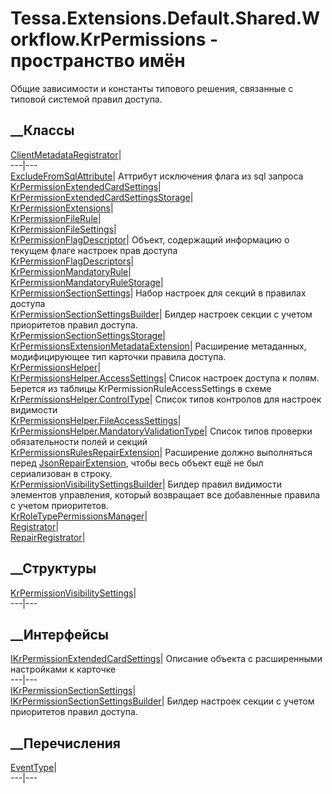 # Tessa.Extensions.Default.Shared.Workflow.KrPermissions - пространство имён
Общие зависимости и константы типового решения, связанные с типовой системой
правил доступа.
##  __Классы
[ClientMetadataRegistrator](T_Tessa_Extensions_Default_Shared_Workflow_KrPermissions_ClientMetadataRegistrator.htm)|  
---|---  
[ExcludeFromSqlAttribute](T_Tessa_Extensions_Default_Shared_Workflow_KrPermissions_ExcludeFromSqlAttribute.htm)|
Аттрибут исключения флага из sql запроса  
[KrPermissionExtendedCardSettings](T_Tessa_Extensions_Default_Shared_Workflow_KrPermissions_KrPermissionExtendedCardSettings.htm)|  
[KrPermissionExtendedCardSettingsStorage](T_Tessa_Extensions_Default_Shared_Workflow_KrPermissions_KrPermissionExtendedCardSettingsStorage.htm)|  
[KrPermissionExtensions](T_Tessa_Extensions_Default_Shared_Workflow_KrPermissions_KrPermissionExtensions.htm)|  
[KrPermissionFileRule](T_Tessa_Extensions_Default_Shared_Workflow_KrPermissions_KrPermissionFileRule.htm)|  
[KrPermissionFileSettings](T_Tessa_Extensions_Default_Shared_Workflow_KrPermissions_KrPermissionFileSettings.htm)|  
[KrPermissionFlagDescriptor](T_Tessa_Extensions_Default_Shared_Workflow_KrPermissions_KrPermissionFlagDescriptor.htm)|
Объект, содержащий информацию о текущем флаге настроек прав доступа  
[KrPermissionFlagDescriptors](T_Tessa_Extensions_Default_Shared_Workflow_KrPermissions_KrPermissionFlagDescriptors.htm)|  
[KrPermissionMandatoryRule](T_Tessa_Extensions_Default_Shared_Workflow_KrPermissions_KrPermissionMandatoryRule.htm)|  
[KrPermissionMandatoryRuleStorage](T_Tessa_Extensions_Default_Shared_Workflow_KrPermissions_KrPermissionMandatoryRuleStorage.htm)|  
[KrPermissionSectionSettings](T_Tessa_Extensions_Default_Shared_Workflow_KrPermissions_KrPermissionSectionSettings.htm)|
Набор настроек для секций в правилах доступа  
[KrPermissionSectionSettingsBuilder](T_Tessa_Extensions_Default_Shared_Workflow_KrPermissions_KrPermissionSectionSettingsBuilder.htm)|
Билдер настроек секции с учетом приоритетов правил доступа.  
[KrPermissionSectionSettingsStorage](T_Tessa_Extensions_Default_Shared_Workflow_KrPermissions_KrPermissionSectionSettingsStorage.htm)|  
[KrPermissionsExtensionMetadataExtension](T_Tessa_Extensions_Default_Shared_Workflow_KrPermissions_KrPermissionsExtensionMetadataExtension.htm)|
Расширение метаданных, модифицирующее тип карточки правила доступа.  
[KrPermissionsHelper](T_Tessa_Extensions_Default_Shared_Workflow_KrPermissions_KrPermissionsHelper.htm)|  
[KrPermissionsHelper.AccessSettings](T_Tessa_Extensions_Default_Shared_Workflow_KrPermissions_KrPermissionsHelper_AccessSettings.htm)|
Список настроек доступа к полям. Берется из таблицы
KrPermissionRuleAccessSettings в схеме  
[KrPermissionsHelper.ControlType](T_Tessa_Extensions_Default_Shared_Workflow_KrPermissions_KrPermissionsHelper_ControlType.htm)|
Список типов контролов для настроек видимости  
[KrPermissionsHelper.FileAccessSettings](T_Tessa_Extensions_Default_Shared_Workflow_KrPermissions_KrPermissionsHelper_FileAccessSettings.htm)|  
[KrPermissionsHelper.MandatoryValidationType](T_Tessa_Extensions_Default_Shared_Workflow_KrPermissions_KrPermissionsHelper_MandatoryValidationType.htm)|
Список типов проверки обязательности полей и секций  
[KrPermissionsRulesRepairExtension](T_Tessa_Extensions_Default_Shared_Workflow_KrPermissions_KrPermissionsRulesRepairExtension.htm)|
Расширение должно выполняться перед
[JsonRepairExtension](T_Tessa_Extensions_Platform_Shared_Cards_JsonRepairExtension.htm),
чтобы весь объект ещё не был сериализован в строку.  
[KrPermissionVisibilitySettingsBuilder](T_Tessa_Extensions_Default_Shared_Workflow_KrPermissions_KrPermissionVisibilitySettingsBuilder.htm)|
Билдер правил видимости элементов управления, который возвращает все
добавленные правила с учетом приоритетов.  
[KrRoleTypePermissionsManager](T_Tessa_Extensions_Default_Shared_Workflow_KrPermissions_KrRoleTypePermissionsManager.htm)|  
[Registrator](T_Tessa_Extensions_Default_Shared_Workflow_KrPermissions_Registrator.htm)|  
[RepairRegistrator](T_Tessa_Extensions_Default_Shared_Workflow_KrPermissions_RepairRegistrator.htm)|  
## __Структуры
[KrPermissionVisibilitySettings](T_Tessa_Extensions_Default_Shared_Workflow_KrPermissions_KrPermissionVisibilitySettings.htm)|  
---|---  
## __Интерфейсы
[IKrPermissionExtendedCardSettings](T_Tessa_Extensions_Default_Shared_Workflow_KrPermissions_IKrPermissionExtendedCardSettings.htm)|
Описание объекта с расширенными настройками к карточке  
---|---  
[IKrPermissionSectionSettings](T_Tessa_Extensions_Default_Shared_Workflow_KrPermissions_IKrPermissionSectionSettings.htm)|  
[IKrPermissionSectionSettingsBuilder](T_Tessa_Extensions_Default_Shared_Workflow_KrPermissions_IKrPermissionSectionSettingsBuilder.htm)|
Билдер настроек секции с учетом приоритетов правил доступа.  
## __Перечисления
[EventType](T_Tessa_Extensions_Default_Shared_Workflow_KrPermissions_EventType.htm)|  
---|---
